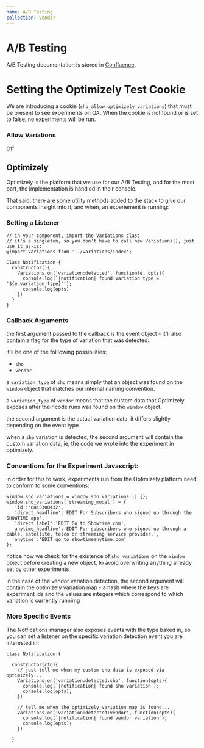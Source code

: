 ```yaml
---
name: A/B Testing
collection: vendor
---
```


# A/B Testing

A/B Testing documentation is stored in [Confluence](https://wiki.sho.com/pages/viewpage.action?pageId=18744591). 


# Setting the Optimizely Test Cookie

We are introducing a cookie (`sho_allow_optimizely_variations`) that must be present to see experiments on QA. When the cookie is not found or is set to false, no experiments will be run.

<div class="variation-controls js-variation-controls">
    <h3 class="variation-controls__header">Allow Variations</h3>
  <a href="#" class="variation-controls__toggle">Off</a>
</div>

## Optimizely

Optimizely is the platform that we use for our A/B Testing, and for the most part, the implementation is handled in their console. 

That said, there are some utility methods added to the stack to give our components insight into if, and when, an experiement is running:

### Setting a Listener

```
// in your component, import the Variations class
// it's a singleton, so you don't have to call new Variations(), just use it as-is:
@import Variations from '../variations/index';

Class Notification {
  constructor(){
    Variations.on('variation:detected', function(e, opts){
      console.log(`|notification| found variation type = '${e.variation_type}'`);
      console.log(opts)
    })
  }
}
```

### Callback Arguments

the first argument passed to the callback is the event object - it'll also contain a flag for the type of variation that was detected:

it'll be one of the folllowing possibilities:

- `sho`
- `vendor`

a `variation_type` of `sho` means simply that an object was found on the `window` object that matches our internal naming convention.

a `variation_type` of `vendor` means that the custom data that Optimizely exposes after their code runs was found on the `window` object.

the second argument is the actual variation data. it differs slightly depending on the event type

when a `sho` variation is detected, the second argument will contain the custom variation data, ie, the code we wrote into the experiment in optimizely. 


### Conventions for the Experiment Javascript:

in order for this to work, experiments run from the Optimizely platform need to conform to some conventions:

```
window.sho_variations = window.sho_variations || {};
window.sho_variations['streaming_modal'] = {
   'id':'6815300432',
   'direct_headline':'EDIT For Subscribers who signed up through the SHOWTIME app',
   'direct_label':'EDIT Go to Showtime.com',
  'anytime_headline':'EDIT For subscribers who signed up through a cable, satellite, telco or streaming service provider.',
  'anytime':'EDIT go to showtimeanytime.com'
};
```

notice how we check for the existence of `sho_variations` on the `window` object before 
creating a new object, to avoid overwriting anything already set by other experiments

in the case of the vendor variation detection, the second argument will contain the optimizely variation map - a hash where the keys are experiment ids and the values are integers which correspond to which variation is currently runnimg


### More Specific Events

The Notfications manager also exposes events with the type baked in, so you can set a listener on the specific variation detection event you are interested in:

```
class Notification {

  constructor(cfg){
    // just tell me when my custom sho data is exposed via optimizely...
    Variations.on('variation:detected:sho', function(opts){
      console.log(`|notification| found sho variation`);
      console.log(opts);
    })
    
    // tell me when the optimizely variation map is found...
    Variations.on('variation:detected:vendor', function(opts){
      console.log(`|notification| found vendor variation`);
      console.log(opts);
    })
    
  }
```

